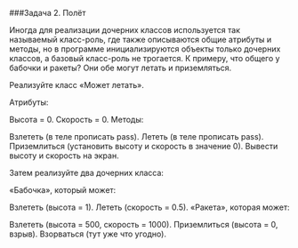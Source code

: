 ###Задача 2. Полёт

Иногда для реализации дочерних классов используется так называемый класс-роль, где также описываются общие атрибуты и методы, но в программе инициализируются объекты только дочерних классов, а базовый класс-роль не трогается. К примеру, что общего у бабочки и ракеты? Они обе могут летать и приземляться. 



Реализуйте класс «Может летать». 

Атрибуты:

Высота = 0.
Скорость = 0.
Методы:

Взлететь (в теле прописать pass).
Лететь (в теле прописать pass).
Приземлиться (установить высоту и скорость в значение 0).
Вывести высоту и скорость на экран.


Затем реализуйте два дочерних класса: 

«Бабочка», который может:

Взлететь (высота = 1).
Лететь (скорость = 0.5).
«Ракета», которая может:

Взлететь (высота = 500, скорость = 1000).
Приземлиться (высота = 0, взрыв).
Взорваться (тут уже что угодно).